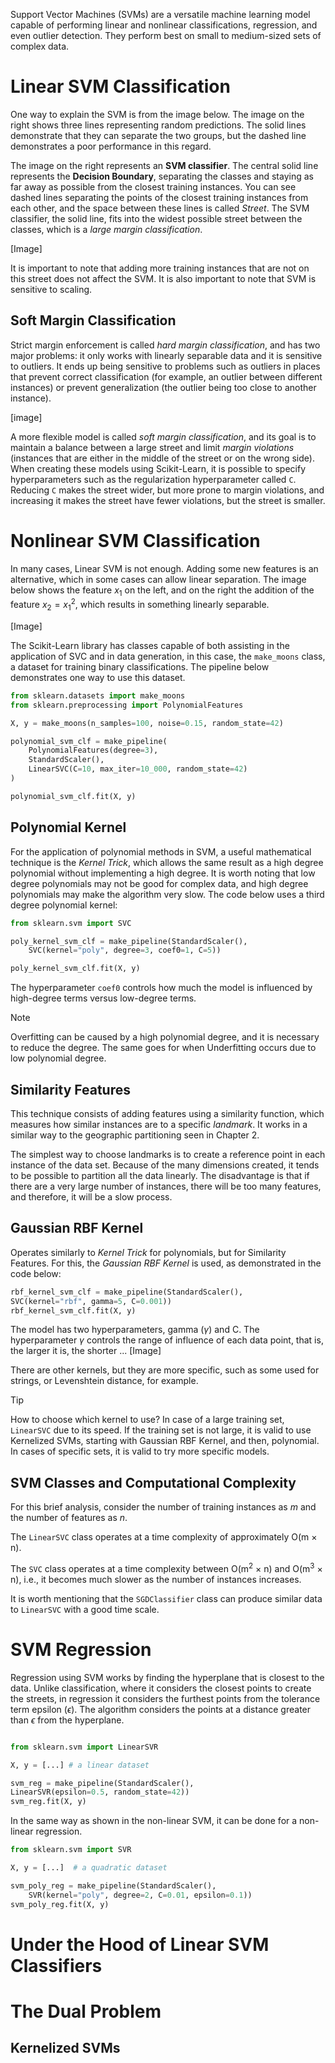 Support Vector Machines (SVMs) are a versatile machine learning model capable of performing linear and nonlinear classifications, regression, and even outlier detection. They perform best on small to medium-sized sets of complex data.

# Linear SVM Classification

One way to explain the SVM is from the image below. The image on the right shows three lines representing random predictions. The solid lines demonstrate that they can separate the two groups, but the dashed line demonstrates a poor performance in this regard.

The image on the right represents an **SVM classifier**. The central solid line represents the **Decision Boundary**, separating the classes and staying as far away as possible from the closest training instances. You can see dashed lines separating the points of the closest training instances from each other, and the space between these lines is called _Street_. The SVM classifier, the solid line, fits into the widest possible street between the classes, which is a _large margin classification_.

[Image]

It is important to note that adding more training instances that are not on this street does not affect the SVM. It is also important to note that SVM is sensitive to scaling.

## Soft Margin Classification

Strict margin enforcement is called _hard margin classification_, and has two major problems: it only works with linearly separable data and it is sensitive to outliers. It ends up being sensitive to problems such as outliers in places that prevent correct classification (for example, an outlier between different instances) or prevent generalization (the outlier being too close to another instance).

[image]

A more flexible model is called _soft margin classification_, and its goal is to maintain a balance between a large street and limit _margin violations_ (instances that are either in the middle of the street or on the wrong side). When creating these models using Scikit-Learn, it is possible to specify hyperparameters such as the regularization hyperparameter called `C`. Reducing `C` makes the street wider, but more prone to margin violations, and increasing it makes the street have fewer violations, but the street is smaller.


# Nonlinear SVM Classification
In many cases, Linear SVM is not enough. Adding some new features is an alternative, which in some cases can allow linear separation. The image below shows the feature $x_{1}$ on the left, and on the right the addition of the feature $x_{2} = x_{1} ^{2}$, which results in something linearly separable.

[Image]

The Scikit-Learn library has classes capable of both assisting in the application of SVC and in data generation, in this case, the `make_moons` class, a dataset for training binary classifications. The pipeline below demonstrates one way to use this dataset.


```python
from sklearn.datasets import make_moons
from sklearn.preprocessing import PolynomialFeatures

X, y = make_moons(n_samples=100, noise=0.15, random_state=42)

polynomial_svm_clf = make_pipeline(
	PolynomialFeatures(degree=3),
	StandardScaler(),
	LinearSVC(C=10, max_iter=10_000, random_state=42)
)

polynomial_svm_clf.fit(X, y)

```

## Polynomial Kernel
For the application of polynomial methods in SVM, a useful mathematical technique is the _Kernel Trick_, which allows the same result as a high degree polynomial without implementing a high degree. It is worth noting that low degree polynomials may not be good for complex data, and high degree polynomials may make the algorithm very slow. The code below uses a third degree polynomial kernel:

```python
from sklearn.svm import SVC

poly_kernel_svm_clf = make_pipeline(StandardScaler(),
	SVC(kernel="poly", degree=3, coef0=1, C=5))

poly_kernel_svm_clf.fit(X, y)
```
 The hyperparameter `coef0` controls how much the model is influenced by high-degree terms versus low-degree terms.
 
> [!NOTE]
> Overfitting can be caused by a high polynomial degree, and it is necessary to reduce the degree. The same goes for when Underfitting occurs due to low polynomial degree.

## Similarity Features

This technique consists of adding features using a similarity function, which measures how similar instances are to a specific _landmark_. It works in a similar way to the geographic partitioning seen in Chapter 2.

The simplest way to choose landmarks is to create a reference point in each instance of the data set. Because of the many dimensions created, it tends to be possible to partition all the data linearly. The disadvantage is that if there are a very large number of instances, there will be too many features, and therefore, it will be a slow process.


## Gaussian RBF Kernel

Operates similarly to _Kernel Trick_ for polynomials, but for Similarity Features. For this, the _Gaussian RBF Kernel_ is used, as demonstrated in the code below:

```python
rbf_kernel_svm_clf = make_pipeline(StandardScaler(),
SVC(kernel="rbf", gamma=5, C=0.001))
rbf_kernel_svm_clf.fit(X, y)
```

The model has two hyperparameters, gamma ($\gamma$) and C. The hyperparameter $\gamma$ controls the range of influence of each data point, that is, the larger it is, the shorter ... [Image]

There are other kernels, but they are more specific, such as some used for strings, or Levenshtein distance, for example.

> [!TIP]
> How to choose which kernel to use? In case of a large training set, `LinearSVC` due to its speed. If the training set is not large, it is valid to use Kernelized SVMs, starting with Gaussian RBF Kernel, and then, polynomial. In cases of specific sets, it is valid to try more specific models.


## SVM Classes and Computational Complexity

For this brief analysis, consider the number of training instances as $m$ and the number of features as $n$.

The `LinearSVC` class operates at a time complexity of approximately O(m × n).

The `SVC` class operates at a time complexity between O(m$^{2}$ × n) and O(m$^{3}$ × n), i.e., it becomes much slower as the number of instances increases.

It is worth mentioning that the `SGDClassifier` class can produce similar data to `LinearSVC` with a good time scale.



# SVM Regression

Regression using SVM works by finding the hyperplane that is closest to the data. Unlike classification, where it considers the closest points to create the streets, in regression it considers the furthest points from the tolerance term epsilon ($\epsilon$). The algorithm considers the points at a distance greater than $\epsilon$ from the hyperplane.

```python

from sklearn.svm import LinearSVR

X, y = [...] # a linear dataset

svm_reg = make_pipeline(StandardScaler(),
LinearSVR(epsilon=0.5, random_state=42))
svm_reg.fit(X, y)

```

In the same way as shown in the non-linear SVM, it can be done for a non-linear regression.

```python
from sklearn.svm import SVR

X, y = [...]  # a quadratic dataset

svm_poly_reg = make_pipeline(StandardScaler(),
	SVR(kernel="poly", degree=2, C=0.01, epsilon=0.1))
svm_poly_reg.fit(X, y)
```





<!-- https://www.analyticsvidhya.com/blog/2021/06/support-vector-machine-better-understanding/#h-svm-regression -->
# Under the Hood of Linear SVM Classifiers


<!-- Need to study more about this topic. Write after the end of Part I of book.-->


# The Dual Problem


## Kernelized SVMs
